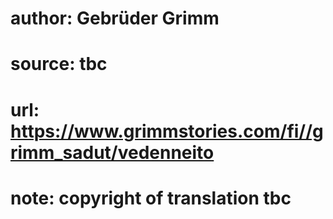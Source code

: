 # author: Gebrüder Grimm
# source: tbc
# url: https://www.grimmstories.com/fi//grimm_sadut/vedenneito
# note: copyright of translation tbc


